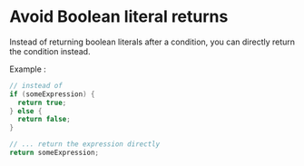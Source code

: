 # Avoid Boolean literal returns

Instead of returning boolean literals after a condition, you can directly return the condition instead.

Example :

```java
// instead of
if (someExpression) {
  return true;
} else {
  return false;
}

// ... return the expression directly
return someExpression;
```
